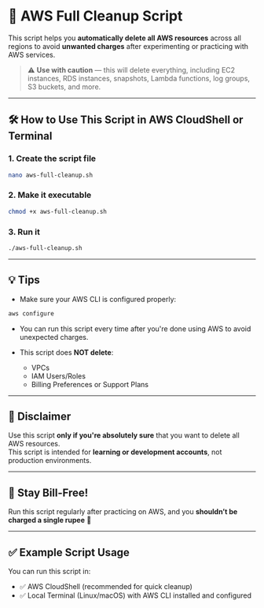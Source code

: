 # 🧨 AWS Full Cleanup Script

This script helps you **automatically delete all AWS resources** across all regions to avoid **unwanted charges** after experimenting or practicing with AWS services.

> ⚠️ **Use with caution** — this will delete everything, including EC2 instances, RDS instances, snapshots, Lambda functions, log groups, S3 buckets, and more.

---

## 🛠️ How to Use This Script in AWS CloudShell or Terminal

### 1. Create the script file

```bash
nano aws-full-cleanup.sh
```

### 2. Make it executable

```bash
chmod +x aws-full-cleanup.sh
```

### 3. Run it

```bash
./aws-full-cleanup.sh
```

---

## 💡 Tips

- Make sure your AWS CLI is configured properly:

```bash
aws configure
```

- You can run this script every time after you're done using AWS to avoid unexpected charges.

- This script does **NOT delete**:
  - VPCs
  - IAM Users/Roles
  - Billing Preferences or Support Plans

---

## 📌 Disclaimer

Use this script **only if you're absolutely sure** that you want to delete all AWS resources.  
This script is intended for **learning or development accounts**, not production environments.

---

## 💸 Stay Bill-Free!

Run this script regularly after practicing on AWS, and you **shouldn’t be charged a single rupee** 💸

---

## ✅ Example Script Usage

You can run this script in:

- ✅ AWS CloudShell (recommended for quick cleanup)
- ✅ Local Terminal (Linux/macOS) with AWS CLI installed and configured
